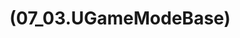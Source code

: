 ---
layout: default
title: "(07_03.UGameModeBase)"
parent: "(UE SourceCode 분석 🤖)"
has_children: true
nav_order: 1
---